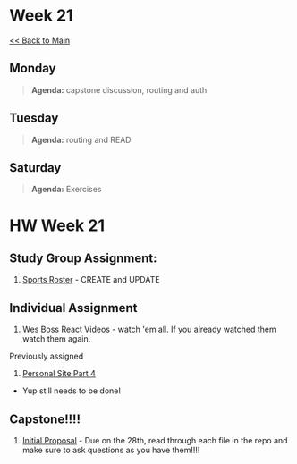 # Week 21
[<< Back to Main](../README.md)

## Monday
> **Agenda:** capstone discussion, routing and auth

## Tuesday
> **Agenda:** routing and READ

## Saturday
> **Agenda:** Exercises

# HW Week 21

## Study Group Assignment:
1. [Sports Roster](https://github.com/nss-nightclass-projects/exercise-vault/blob/master/REACT_sports_roster.md) - CREATE and UPDATE


## Individual Assignment
1. Wes Boss React Videos - watch 'em all.  If you already watched them watch them again.

Previously assigned
1. [Personal Site Part 4](https://github.com/nss-nightclass-projects/personal-bio-site-instructions/blob/master/personal-bio-site-04.md)
  * Yup still needs to be done!
  
## Capstone!!!!
1. [Initial Proposal](https://github.com/nss-evening-cohort-12/capstone-central/blob/main/02_initial-proposal.md) - Due on the 28th, read through each file in the repo and make sure to ask questions as you have them!!!!
